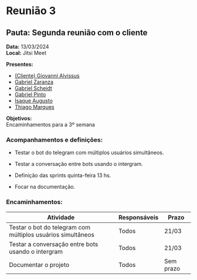 # Reunião 3

## Pauta: Segunda reunião com o cliente

**Data:** 13/03/2024  
**Local:** Jitsi Meet  

**Presentes:**<br>
- [(Cliente) Giovanni Alvissus](https://github.com/giovanni1106)<br>
- [Gabriel Zaranza](https://github.com/GZaranza)<br>
- [Gabriel Scheidt](https://github.com/Gxaite)<br>
- [Gabriel Pinto](https://github.com/GabrielSPinto)<br>
- [Isaque Augusto](https://github.com/seraphritt)<br>
- [Thiago Marques](https://github.com/ThiagoMarquesAeroespacial)<br>

**Objetivos:**  
Encaminhamentos para a 3º semana

### Acompanhamentos e definições:  

- Testar o bot do telegram com múltiplos usuários simultâneos.

- Testar a conversação entre bots usando o intergram.

- Definição das sprints quinta-feira 13 hs.

- Focar na documentação.

### Encaminhamentos:

| Atividade                            | Responsáveis | Prazo   |
|--------------------------------------|--------------|---------|
| Testar o bot do telegram com múltiplos usuários simultâneos  | Todos     | 21/03   |
| Testar a conversação entre bots usando o intergram| Todos      | 21/03   |
| Documentar o projeto                | Todos        | Sem prazo |
